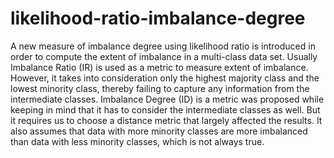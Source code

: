 # likelihood-ratio-imbalance-degree
A new measure of imbalance degree using likelihood ratio is introduced in order
to compute the extent of imbalance in a multi-class data set. Usually Imbalance Ratio (IR) is
used as a metric to measure extent of imbalance. However, it takes into consideration only the
highest majority class and the lowest minority class, thereby failing to capture any information
from the intermediate classes. Imbalance Degree (ID) is a metric was proposed while keeping
in mind that it has to consider the intermediate classes as well. But it requires us to choose a
distance metric that largely affected the results. It also assumes that data with more minority
classes are more imbalanced than data with less minority classes, which is not always true.
